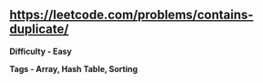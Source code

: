 ## https://leetcode.com/problems/contains-duplicate/

**Difficulty - Easy**

**Tags - Array, Hash Table, Sorting**
